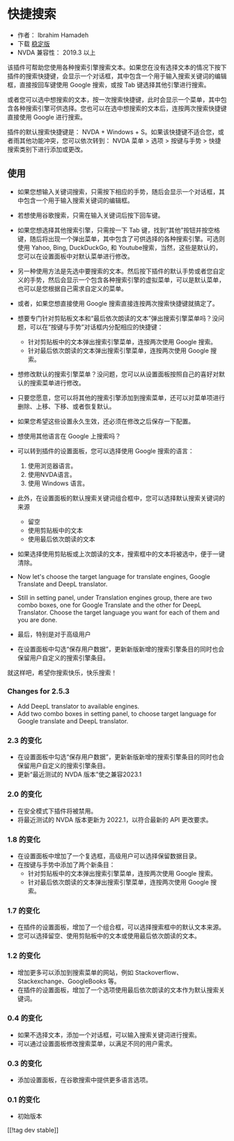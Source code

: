 # 快捷搜索 #

* 作者： Ibrahim Hamadeh
* 下载 [稳定版][1]
* NVDA 兼容性： 2019.3 以上

该插件可帮助您使用各种搜索引擎搜索文本。如果您在没有选择文本的情况下按下插件的搜索快捷键，会显示一个对话框，其中包含一个用于输入搜索关键词的编辑框，直接按回车键使用
Google 搜索，或按 Tab 键选择其他引擎进行搜索。

或者您可以选中想搜索的文本，按一次搜索快捷键，此时会显示一个菜单，其中包含各种搜索引擎可供选择。您也可以在选中想搜索的文本后，连按两次搜索快捷键直接使用
Google 进行搜索。

插件的默认搜索快捷键是： NVDA + Windows + S。如果该快捷键不适合您，或者雨其他功能冲突，您可以依次转到： NVDA 菜单 > 选项 > 按键与手势 > 快捷搜索类别下进行添加或更改。

## 使用

* 如果您想输入关键词搜索，只需按下相应的手势，随后会显示一个对话框，其中包含一个用于输入搜索关键词的编辑框。
* 若想使用谷歌搜索，只需在输入关键词后按下回车键。
* 如果您想选择其他搜索引擎，只需按一下 Tab 键，找到“其他”按钮并按空格键，随后将出现一个弹出菜单，其中包含了可供选择的各种搜索引擎。可选则使用
  Yahoo, Bing, DuckDuckGo, 和 Youtube搜索，当然，这些是默认的，您可以在设置面板中对默认菜单进行修改。
* 另一种使用方法是先选中要搜索的文本。然后按下插件的默认手势或者您自定义的手势，然后会显示一个包含各种搜索引擎的虚拟菜单，可以是默认菜单，也可以是您根据自己需求自定义的菜单。
* 或者，如果您想直接使用 Google 搜索直接连按两次搜索快捷键就搞定了。
* 想要专门针对剪贴板文本和“最后依次朗读的文本”弹出搜索引擎菜单吗？没问题，可以在“按键与手势”对话框内分配相应的快捷键：
    * 针对剪贴板中的文本弹出搜索引擎菜单，连按两次使用 Google 搜索。
    * 针对最后依次朗读的文本弹出搜索引擎菜单，连按两次使用 Google 搜索。
* 想修改默认的搜索引擎菜单？没问题，您可以从设置面板按照自己的喜好对默认的搜索菜单进行修改。
* 只要您愿意，您可以将其他的搜索引擎添加到搜索菜单，还可以对菜单项进行删除、上移、下移、或者恢复默认。
* 如果您希望这些设置永久生效，还必须在修改之后保存一下配置。
* 想使用其他语言在 Google 上搜索吗？
* 可以转到插件的设置面板，您可以选择使用 Google 搜索的语言：

    1. 使用浏览器语言。
    2. 使用NVDA语言。
    3. 使用 Windows 语言。

* 此外，在设置面板的默认搜索关键词组合框中，您可以选择默认搜索关键词的来源

    * 留空
    * 使用剪贴板中的文本
    * 使用最后依次朗读的文本

* 如果选择使用剪贴板或上次朗读的文本，搜索框中的文本将被选中，便于一键清除。
* Now let's choose the target language for translate engines, Google
  Translate and DeepL translator.
* Still in setting panel, under Translation engines group, there are two
  combo boxes, one for Google Translate and the other for DeepL
  Translator. Choose the target language you want for each of them and you
  are done.
* 最后，特别是对于高级用户
* 在设置面板中勾选“保存用户数据”，更新新版新增的搜索引擎条目的同时也会保留用户自定义的搜索引擎条目。

就这样吧，希望你搜索快乐，快乐搜索！

### Changes for 2.5.3 ###

* Add DeepL translator to available engines.
* Add two combo boxes in setting panel, to choose target language for Google
  translate and DeepL translator.

### 2.3 的变化 ###

* 在设置面板中勾选“保存用户数据”，更新新版新增的搜索引擎条目的同时也会保留用户自定义的搜索引擎条目。
* 更新“最近测试的 NVDA 版本”使之兼容2023.1

### 2.0 的变化 ###

* 在安全模式下插件将被禁用。
* 将最近测试的 NVDA 版本更新为 2022.1，以符合最新的 API 更改要求。

### 1.8 的变化 ###

* 在设置面板中增加了一个复选框，高级用户可以选择保留数据目录。
* 在按键与手势中添加了两个新条目：
    * 针对剪贴板中的文本弹出搜索引擎菜单，连按两次使用 Google 搜索。
    * 针对最后依次朗读的文本弹出搜索引擎菜单，连按两次使用 Google 搜索。

### 1.7 的变化

* 在插件的设置面板，增加了一个组合框，可以选择搜索框中的默认文本来源。
* 您可以选择留空、使用剪贴板中的文本或使用最后依次朗读的文本。

### 1.2 的变化

* 增加更多可以添加到搜索菜单的网站，例如 Stackoverflow、Stackexchange、GoogleBooks 等。
* 在插件的设置面板，增加了一个选项使用最后依次朗读的文本作为默认搜索关键词。

### 0.4 的变化

* 如果不选择文本，添加一个对话框，可以输入搜索关键词进行搜索。
* 可以通过设置面板修改搜索菜单，以满足不同的用户需求。

### 0.3 的变化

* 添加设置面板，在谷歌搜索中提供更多语言选项。

### 0.1 的变化

* 初始版本

[[!tag dev stable]]

[1]: https://www.nvaccess.org/addonStore/legacy?file=searchwith
